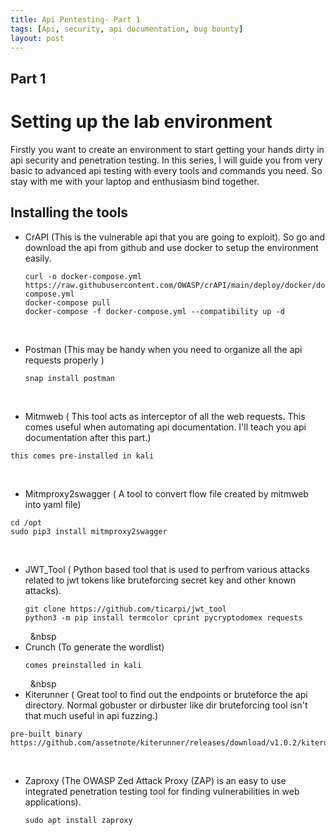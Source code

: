 ```yaml
---
title: Api Pentesting- Part 1
tags: [Api, security, api documentation, bug bounty]
layout: post
---    
```

## Part 1 
<h1> Setting up the lab environment</h1>
Firstly you want to create an environment to start getting your hands dirty in api security and penetration testing. In this series, I will guide you from very basic to advanced api testing with every tools and commands you need. So stay with me with your laptop and enthusiasm bind together. 

<h2> Installing the tools</h2>

- CrAPI (This is the vulnerable api that you are going to exploit). So go and download the api from github and use docker to setup the environment easily.
  ```
  curl -o docker-compose.yml https://raw.githubusercontent.com/OWASP/crAPI/main/deploy/docker/docker-compose.yml
  docker-compose pull
  docker-compose -f docker-compose.yml --compatibility up -d
  ```
 &nbsp;
  &nbsp;
- Postman (This may be handy when you need to organize all the api requests properly )
  ```
  snap install postman
  ```
 &nbsp;
  &nbsp;
- Mitmweb ( This tool  acts as interceptor of all the web requests. This comes useful when automating api documentation. I'll teach you api documentation after this part.)
```
this comes pre-installed in kali
```
 &nbsp;
  &nbsp;
- Mitmproxy2swagger ( A tool to convert flow file created by mitmweb into yaml file)
```
cd /opt
sudo pip3 install mitmproxy2swagger
```
 &nbsp;
  &nbsp;

- JWT_Tool ( Python based tool that is used to perfrom various attacks related to jwt tokens like bruteforcing secret key and other known attacks).
  ```
  git clone https://github.com/ticarpi/jwt_tool
  python3 -m pip install termcolor cprint pycryptodomex requests
  ```
   &nbsp;
  &nbsp
- Crunch (To generate the wordlist)
  ```
  comes preinstalled in kali
  ```
   &nbsp;
  &nbsp
- Kiterunner ( Great tool to find out the endpoints or bruteforce the api directory. Normal gobuster or dirbuster like dir bruteforcing tool isn't that much useful in api fuzzing.)
```
pre-built binary 
https://github.com/assetnote/kiterunner/releases/download/v1.0.2/kiterunner_1.0.2_linux_amd64.tar.gz
```
 &nbsp;
  &nbsp;
- Zaproxy (The OWASP Zed Attack Proxy (ZAP) is an easy to use integrated penetration testing tool for finding vulnerabilities in web applications).
  ```
  sudo apt install zaproxy
  ```
